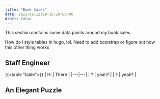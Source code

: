 ```yaml
---
title: "Book Sales"
date: 2021-02-12T19:16:28-08:00
draft: false
---
```


This section contains some data points around my book sales.

How do I style tables in hugo, lol. Need to add bootstrap or figure out how this other thing works

## Staff Engineer

{{<table "table">}}
| Hi | There |
|---|---|
| ? | yeah? |
| ? | yeah? |

## An Elegant Puzzle


